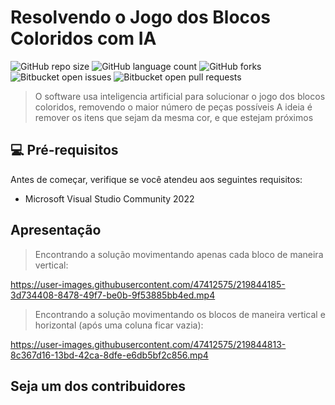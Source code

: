 # Resolvendo o Jogo dos Blocos Coloridos com IA

<!---Esses são exemplos. Veja https://shields.io para outras pessoas ou para personalizar este conjunto de escudos. Você pode querer incluir dependências, status do projeto e informações de licença aqui--->

![GitHub repo size](https://img.shields.io/github/repo-size/fellipeafonseca/README-template?style=for-the-badge)
![GitHub language count](https://img.shields.io/github/languages/count/fellipeafonseca/README-template?style=for-the-badge)
![GitHub forks](https://img.shields.io/github/forks/fellipeafonseca/README-template?style=for-the-badge)
![Bitbucket open issues](https://img.shields.io/bitbucket/issues/fellipeafonseca/README-template?style=for-the-badge)
![Bitbucket open pull requests](https://img.shields.io/bitbucket/pr-raw/fellipeafonseca/README-template?style=for-the-badge)




> O software usa inteligencia artificial para solucionar o jogo dos blocos coloridos, removendo o maior número de peças possíveis
> A ideia é remover os itens que sejam da mesma cor, e que estejam próximos

## 💻 Pré-requisitos

Antes de começar, verifique se você atendeu aos seguintes requisitos:
<!---Estes são apenas requisitos de exemplo. Adicionar, duplicar ou remover conforme necessário--->
* Microsoft Visual Studio Community 2022 


## Apresentação


> Encontrando a solução movimentando apenas cada bloco de maneira vertical:

https://user-images.githubusercontent.com/47412575/219844185-3d734408-8478-49f7-be0b-9f53885bb4ed.mp4


> Encontrando a solução movimentando os blocos de maneira vertical e horizontal (após uma coluna ficar vazia):


https://user-images.githubusercontent.com/47412575/219844813-8c367d16-13bd-42ca-8dfe-e6db5bf2c856.mp4



## Seja um dos contribuidores<br>




